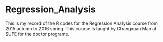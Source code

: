 # Regression_Analysis
This is my record of the R codes for the Regression Analysis course from 2015 autumn to 2016 spring. This course is taught by Changxuan Mao at SUFE for the doctor programe.


